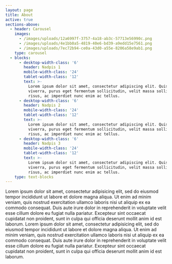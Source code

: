 ```yaml
---
layout: page
title: About
active: true
sections-above:
  - header: Carousel
    images:
      - /images/uploads/12a6997f-3757-4a18-ab3c-57713e56990c.png
      - /images/uploads/4e1bb0a5-4819-40e6-bd39-a9edd15e7561.png
      - /images/uploads/7ec72b94-ce0a-43d0-a55e-8206a58e9ab1.png
    type: carousel
  - blocks:
      - desktop-width-class: '6'
        header: Nadpis 1
        mobile-width-class: '24'
        tablet-width-class: '12'
        text: >-
          Lorem ipsum dolor sit amet, consectetur adipiscing elit. Quisque
          viverra, purus eget fermentum sollicitudin, velit massa sollicitudin
          risus, ac imperdiet nunc enim ac tellus.
      - desktop-width-class: '6'
        header: Nadpis 2
        mobile-width-class: '24'
        tablet-width-class: '12'
        text: >-
          Lorem ipsum dolor sit amet, consectetur adipiscing elit. Quisque
          viverra, purus eget fermentum sollicitudin, velit massa sollicitudin
          risus, ac imperdiet nunc enim ac tellus.
      - desktop-width-class: '6'
        header: Nadpis 3
        mobile-width-class: '24'
        tablet-width-class: '12'
        text: >-
          Lorem ipsum dolor sit amet, consectetur adipiscing elit. Quisque
          viverra, purus eget fermentum sollicitudin, velit massa sollicitudin
          risus, ac imperdiet nunc enim ac tellus.
    type: text-blocks
---
```

Lorem ipsum dolor sit amet, consectetur adipisicing elit, sed do eiusmod tempor incididunt ut labore et dolore magna aliqua. Ut enim ad minim veniam, quis nostrud exercitation ullamco laboris nisi ut aliquip ex ea commodo consequat. Duis aute irure dolor in reprehenderit in voluptate velit esse cillum dolore eu fugiat nulla pariatur. Excepteur sint occaecat cupidatat non proident, sunt in culpa qui officia deserunt mollit anim id est laborum. Lorem ipsum dolor sit amet, consectetur adipisicing elit, sed do eiusmod tempor incididunt ut labore et dolore magna aliqua. Ut enim ad minim veniam, quis nostrud exercitation ullamco laboris nisi ut aliquip ex ea commodo consequat. Duis aute irure dolor in reprehenderit in voluptate velit esse cillum dolore eu fugiat nulla pariatur. Excepteur sint occaecat cupidatat non proident, sunt in culpa qui officia deserunt mollit anim id est laborum.
